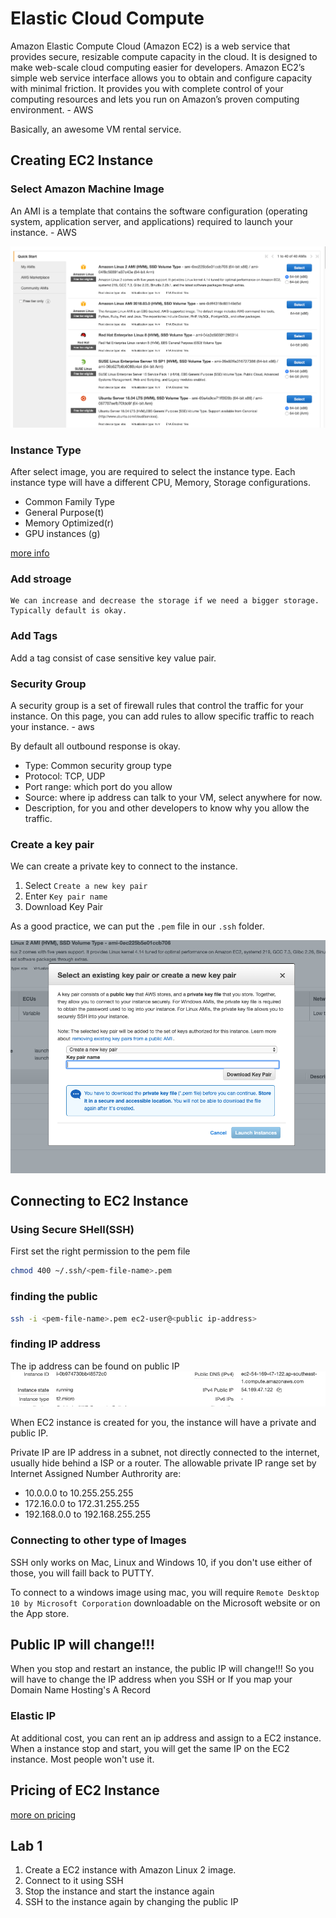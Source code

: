 # Elastic Cloud Compute

Amazon Elastic Compute Cloud (Amazon EC2) is a web service that provides secure, resizable compute capacity in the cloud. It is designed to make web-scale cloud computing easier for developers. Amazon EC2’s simple web service interface allows you to obtain and configure capacity with minimal friction. It provides you with complete control of your computing resources and lets you run on Amazon’s proven computing environment. - AWS

Basically, an awesome VM rental service.

## Creating EC2 Instance

### Select Amazon Machine Image

An AMI is a template that contains the software configuration (operating system, application server, and applications) required to launch your instance. - AWS

![ami](_media/ami.png)

### Instance Type

After select image, you are required to select the instance type. Each instance type will have a different CPU, Memory, Storage configurations.

- Common Family Type
- General Purpose(t)
- Memory Optimized(r)
- GPU instances (g)

[more info](https://aws.amazon.com/ec2/instance-types/)

### Add stroage

    We can increase and decrease the storage if we need a bigger storage. Typically default is okay.

### Add Tags

Add a tag consist of case sensitive key value pair.

### Security Group

A security group is a set of firewall rules that control the traffic for your instance. On this page, you can add rules to allow specific traffic to reach your instance. - aws

By default all outbound response is okay.

- Type: Common security group type
- Protocol: TCP, UDP
- Port range: which port do you allow
- Source: where ip address can talk to your VM, select anywhere for now.
- Description, for you and other developers to know why you allow the traffic.

### Create a key pair

We can create a private key to connect to the instance.

1. Select `Create a new key pair`
2. Enter `Key pair name`
3. Download Key Pair

As a good practice, we can put the `.pem` file in our `.ssh` folder.

![key pair](_media/keypair.png)

## Connecting to EC2 Instance

### Using Secure SHell(SSH)

First set the right permission to the pem file

```sh
chmod 400 ~/.ssh/<pem-file-name>.pem
```

### finding the public

```sh
ssh -i <pem-file-name>.pem ec2-user@<public ip-address>
```

### finding IP address

The ip address can be found on public IP
![ip address](_media/ec2-ip.png)

When EC2 instance is created for you, the instance will have a private and public IP.

Private IP are IP address in a subnet, not directly connected to the internet, usually hide behind a ISP or a router. The allowable private IP range set by Internet Assigned Number Authrority are:

- 10.0.0.0 to 10.255.255.255
- 172.16.0.0 to 172.31.255.255
- 192.168.0.0 to 192.168.255.255

### Connecting to other type of Images

SSH only works on Mac, Linux and Windows 10, if you don't use either of those, you will faill back to PUTTY.

To connect to a windows image using mac, you will require `Remote Desktop 10 by Microsoft Corporation` downloadable on the Microsoft website or on the App store.

## Public IP will change!!!

When you stop and restart an instance, the public IP will change!!! So you will have to change the IP address when you SSH or If you map your Domain Name Hosting's A Record

### Elastic IP

At additional cost, you can rent an ip address and assign to a EC2 instance. When a instance stop and start, you will get the same IP on the EC2 instance. Most people won't use it.

## Pricing of EC2 Instance

[more on pricing](https://aws.amazon.com/ec2/pricing/)

## Lab 1

1. Create a EC2 instance with Amazon Linux 2 image.
2. Connect to it using SSH
3. Stop the instance and start the instance again
4. SSH to the instance again by changing the public IP
